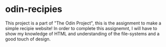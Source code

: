 # odin-recipies
This project is a part of "The Odin Project", this is the assignment to make a simple recipie website! 
In order to complete this assignemnt, I will have to show my knowledge of HTML and understanding of the file-systems and a good touch of design. 
